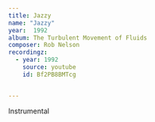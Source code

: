```yaml
---
title: Jazzy
name: "Jazzy"
year:  1992
album: The Turbulent Movement of Fluids
composer: Rob Nelson
recordingz:
  - year: 1992
    source: youtube
    id: Bf2PB8BMTcg


---
```


Instrumental

